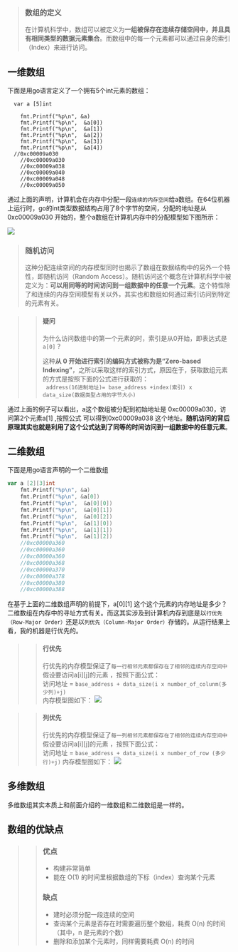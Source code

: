 

> ### 数组的定义
> 
> 在计算机科学中，数组可以被定义为**一组被保存在连续存储空间中，并且具有相同类型的数据元素集合**。而数组中的每一个元素都可以通过自身的索引（Index）来进行访问。


## 一维数组
下面是用go语言定义了一个拥有5个int元素的数组：
```golang
  var a [5]int
  
	fmt.Printf("%p\n", &a)
	fmt.Printf("%p\n",  &a[0])
	fmt.Printf("%p\n",  &a[1])
	fmt.Printf("%p\n",  &a[2])
	fmt.Printf("%p\n",  &a[3])
	fmt.Printf("%p\n",  &a[4])
  //0xc00009a030
	//0xc00009a030
	//0xc00009a038
	//0xc00009a040
	//0xc00009a048
	//0xc00009a050
```
通过上面的声明，计算机会在内存中分配一段`连续的内存空间`给a数组。在64位机器上运行时，go的int类型数据结构占用了8个字节的空间，分配的地址是从 0xc00009a030 开始的，整个a数组在计算机内存中的分配模型如下图所示：

![](https://files.mdnice.com/user/20845/f36be40e-fca9-4c8e-9c25-da499d02e54d.png)
> ### 随机访问
>
> 这种分配连续空间的内存模型同时也揭示了数组在数据结构中的另外一个特性，即随机访问（Random Access）。随机访问这个概念在计算机科学中被定义为：**可以用同等的时间访问到一组数据中的任意一个元素**。这个特性除了和连续的内存空间模型有关以外，其实也和数组如何通过索引访问到特定的元素有关。

>> #### 疑问
>> 为什么访问数组中的第一个元素的时，索引是从0开始，即表达式是 `a[0]` ?
>> 
>> 这种**从 0 开始进行索引的编码方式被称为是“Zero-based Indexing”**，之所以采取这样的索引方式，原因在于，获取数组元素的方式是按照下面的公式进行获取的：  
` address(16进制地址)= base_address +index(索引) x data_size(数据类型占用的字节大小)` 

通过上面的例子可以看出，a这个数组被分配到初始地址是 0xc00009a030，访问第2个元素a[1] ,按照公式 可以得到0xc00009a038 这个地址。**随机访问的背后原理其实也就是利用了这个公式达到了同等的时间访问到一组数据中的任意元素**。


## 二维数组
下面是用go语言声明的一个二维数组
```go  
var a [2][3]int
	fmt.Printf("%p\n", &a)
	fmt.Printf("%p\n", &a[0])
	fmt.Printf("%p\n",  &a[0][0])
	fmt.Printf("%p\n",  &a[0][1])
	fmt.Printf("%p\n",  &a[0][2])
	fmt.Printf("%p\n",  &a[1][0])
	fmt.Printf("%p\n",  &a[1][1])
	fmt.Printf("%p\n",  &a[1][2])
  	//0xc00000a360
	//0xc00000a360
	//0xc00000a360
	//0xc00000a368
	//0xc00000a370
	//0xc00000a378
	//0xc00000a380
	//0xc00000a388
```

 在基于上面的二维数组声明的前提下，a[0][1] 这个这个元素的内存地址是多少？ 
二维数组在内存中的寻址方式有关。而这其实涉及到计算机内存到底是以`行优先（Row-Major Order）`还是以`列优先（Column-Major Order）`存储的。从运行结果上看，我的机器是行优先的。

>> #### 行优先
>>
>>行优先的内存模型保证了`每一行相邻元素都保存在了相邻的连续内存空间中`
>> 假设要访问a[i][j]的元素 ，按照下面公式：  
>> 访问地址 = `base_address + data_size(i x number_of_colunm(多少列)+j)`  
>> 内存模型图如下：
>> ![](https://files.mdnice.com/user/20845/155b40e7-01ec-4bdf-b1de-edaea67b439f.png)



>> #### 列优先
>>
>>行优先的内存模型保证了`每一列相邻元素都保存在了相邻的连续内存空间中`
>> 假设要访问a[i][j]的元素 ，按照下面公式：  
>> 访问地址 = `base_address + data_size(i x number_of_row (多少行)+j)`
>> 内存模型图如下：
>> ![](https://files.mdnice.com/user/20845/e7673348-beaf-4af3-beb8-5d97c480a43f.png)

## 多维数组
多维数组其实本质上和前面介绍的一维数组和二维数组是一样的。


## 数组的优缺点

>> ### 优点 
>> - 构建非常简单    
>> - 能在 O(1) 的时间里根据数组的下标（index）查询某个元素
>> ### 缺点
>> - 建时必须分配一段连续的空间
>> - 查询某个元素是否存在时需要遍历整个数组，耗费 O(n) 的时间（其中，n 是元素的个数）
>> - 删除和添加某个元素时，同样需要耗费 O(n) 的时间
